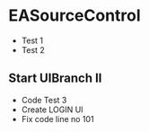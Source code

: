 # EASourceControl
- Test 1
- Test 2

## Start UIBranch II
- Code Test 3
- Create LOGIN UI
- Fix code line no 101


